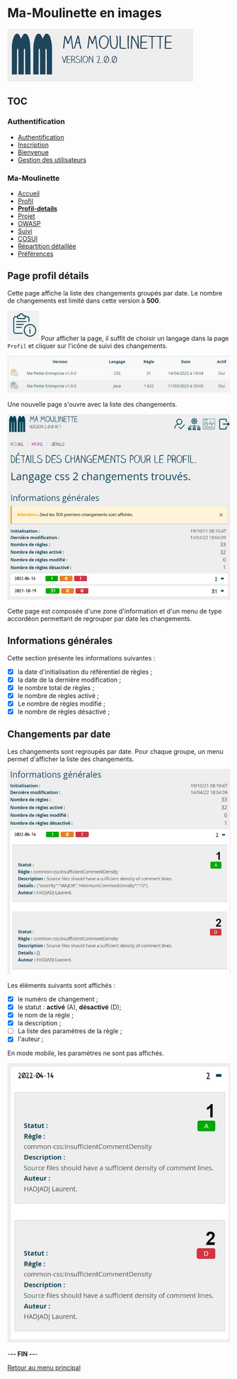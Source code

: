 # Ma-Moulinette en images

![Ma-Moulinette](/documentation/ressources/home-000.jpg)

## TOC

### Authentification

* [Authentification](/documentation/authentification.md)
* [Inscription](/documentation/inscription.md)
* [Bienvenue]((/documentation/bienvenue.md))
* [Gestion des utilisateurs](utilisateur.md)

### Ma-Moulinette

* [Accueil](/documentation/accueil.md)
* [Profil](/documentation/profil.md)
* [**Profil-details**](/documentation/profil-details.md)
* [Projet](/documentation/projet.md)
* [OWASP](/documentation/owasp.md)
* [Suivi](/documentation/suivi.md)
* [COSUI](/documentation/cosui.md)
* [Répartition détaillée](/documentation/repartition_details.md)
* [Préférences](/documentation/preferences.md)

## Page profil détails

Cette page affiche la liste des changements groupés par date. Le nombre de changements est limité dans cette version à **500**.

![profil-details](/documentation/ressources/profil-details-000a.jpg) Pour afficher la page, il suffit de choisir un langage dans la page `Profil` et cliquer sur l'icône de suivi des changements.

![profil-details](/documentation/ressources/profil-details-000.jpg)

Une nouvelle page s'ouvre avec la liste des changements.

![profil-details](/documentation/ressources/profil-details-001.jpg)

Cette page est composée d'une zone d'information et d'un menu de type accordéon permettant de regrouper par date les changements.

## Informations générales

Cette section présente les informations suivantes :

* [x] la date d'initialisation du référentiel de règles ;
* [x] la date de la dernière modification ;
* [x] le nombre total de règles ;
* [x] le nombre de règles activé ;
* [x] Le nombre de règles modifié ;
* [x] le nombre de règles désactivé ;

## Changements par date

Les changements sont regroupés par date. Pour chaque groupe, un menu permet d'afficher la liste des changements.

![profil-details](/documentation/ressources/profil-details-002.jpg)

Les éléments suivants sont affichés :

* [x] le numéro de changement ;
* [x] le statut : **activé** (A), **désactivé** (D);
* [x] le nom de la règle ;
* [x] la description ;
* [ ] La liste des paramètres de la règle ;
* [x] l'auteur ;

En mode mobile, les paramètres ne sont pas affichés.

![profil-details](/documentation/ressources/profil-details-003.jpg)

-**-- FIN --**-

[Retour au menu principal](/README.md)

